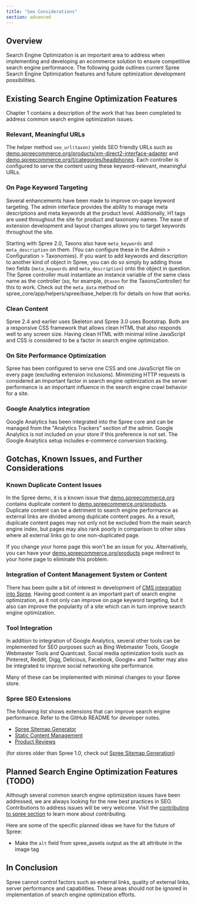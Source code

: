 ```yaml
---
title: "Seo Considerations"
section: advanced
---
```


## Overview

Search Engine Optimization is an important area to address when
implementing and developing an ecommerce solution to ensure competitive
search engine performance. The following guide outlines current Spree
Search Engine Optimization features and future optimization development
possibilities.


## Existing Search Engine Optimization Features

Chapter 1 contains a description of the work that has been completed to
address common search engine optimization issues.

### Relevant, Meaningful URLs

The helper method `seo_url(taxon)` yields SEO friendly URLs such as [demo.spreecommerce.org/products/xm-direct2-interface-adapter](http://demo.spreecommerce.org/products/xm-direct2-interface-adapter) and [demo.spreecommerce.org/t/categories/headphones](http://demo.spreecommerce.org/t/categories/headphones).
Each controller is configured to serve the content using these keyword-relevant, meaningful URLs.

### On Page Keyword Targeting

Several enhancements have been made to improve on-page keyword targeting. The admin interface provides the ability to manage meta descriptions and meta keywords at the product level. Additionally, H1 tags are used throughout the site for product and taxonomy names. The ease of extension development and layout changes allows you to target keywords throughout the site.

Starting with Spree 2.0, Taxons also have `meta_keywords` and `meta_description` on them. (You can configure these in the Admin > Configuration > Taxonomies). If you want to add keywords and description to another kind of object in Spree, you can do so simply by adding those two fields (`meta_keywords` and `meta_description`) onto the object in question. The Spree controller must instantiate an instance variable of the same class name as the controller (so, for example, `@taxon` for the TaxonsController) for this to work. Check out the `meta_data` method on spree_core/app/helpers/spree/base_helper.rb for details on how that works. 


### Clean Content

Spree 2.4 and earlier uses Skeleton and Spree 3.0 uses Bootstrap. Both are a responsive CSS framework that allows clean HTML that also responds well to any screen size. Having clean HTML with minimal inline JavaScript and CSS is considered to be a factor in search engine optimization.

### On Site Performance Optimization

Spree has been configured to serve one CSS and one JavaScript file on
every page (excluding extension inclusions). Minimizing HTTP requests is
considered an important factor in search engine optimization as the
server performance is an important influence in the search engine crawl
behavior for a site.

### Google Analytics integration

Google Analytics has been integrated into the Spree core and can be
managed from the "Analytics Trackers" section of the admin. Google
Analytics is not included on your store if this preference is not set.
The Google Analytics setup includes e-commerce conversion tracking.

## Gotchas, Known Issues, and Further Considerations

### Known Duplicate Content Issues

In the Spree demo, it is a known issue that
[demo.spreecommerce.org](http://demo.spreecommerce.org/) contains
duplicate content to
[demo.spreecommerce.org/products](http://demo.spreecommerce.org/products).
Duplicate content can be a detriment to search engine performance as
external links are divided among duplicate content pages. As a result,
duplicate content pages may not only not be excluded from the main
search engine index, but pages may also rank poorly in comparison to
other sites where all external links go to one non-duplicated page.

If you change your home page this won't be an issue for you. Alternatively, you can have your [demo.spreecommerce.org/products](http://demo.spreecommerce.org/products) page redirect to your home page to eliminate this problem.

### Integration of Content Management System or Content

There has been quite a bit of interest in development of [CMS
integration into
Spree](https://groups.google.com/forum/#!searchin/spree-user/cms). Having
good content is an important part of search engine optimization, as it
not only can improve on page keyword targeting, but it also can improve
the popularity of a site which can in turn improve search engine
optimization.

### Tool Integration

In addition to integration of Google Analytics, several other tools can
be implemented for SEO purposes such as Bing Webmaster Tools, Google
Webmaster Tools and Quantcast. Social media optimization tools such as
Pinterest, Reddit, Digg, Delicious, Facebook, Google+ and Twitter may
also be integrated to improve social networking site performance.

Many of these can be implemented with minimal changes to your Spree store. 

### Spree SEO Extensions

The following list shows extensions that can improve search engine
performance. Refer to the GitHub README for developer notes.

-   [Spree Sitemap Generator](https://github.com/spree-contrib/spree_sitemap)
-   [Static Content Management](https://github.com/spree-contrib/spree_static_content)
-   [Product Reviews](https://github.com/spree-contrib/spree_reviews)

(for stores older than Spree 1.0, check out [Spree Sitemap Generation](https://github.com/romul/spree_dynamic_sitemaps))


## Planned Search Engine Optimization Features (TODO)

Although several common search engine optimization issues have been
addressed, we are always looking for the new best practices in SEO.
Contributions to address issues will be very welcome. Visit the
[contributing to spree section](contributing.html) to learn
more about contributing.

Here are some of the specific planned ideas we have for the future of Spree:

- Make the `alt` field from spree_assets output as the alt attribute in the image tag

## In Conclusion

Spree cannot control factors such as external links, quality of external
links, server performance and capabilities. These areas should not be
ignored in implementation of search engine optimization efforts.
